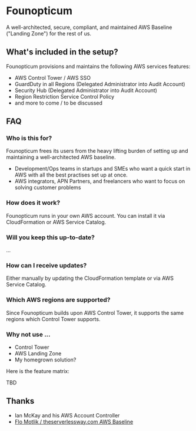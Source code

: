 # Founopticum

A well-architected, secure, compliant, and maintained AWS Baseline ("Landing Zone") for the rest of us. 

## What's included in the setup?

Founopticum provisions and maintains the following AWS services features:

- AWS Control Tower / AWS SSO
- GuardDuty in all Regions (Delegated Administrator into Audit Account)
- Security Hub (Delegated Administrator into Audit Account) 
- Region Restriction Service Control Policy
- and more to come / to be discussed

## FAQ

### Who is this for?

Founopticum frees its users from the heavy lifting burden of setting up and maintaining a well-architected AWS baseline.

 - Development/Ops teams in startups and SMEs who want a quick start in AWS with all the best practises set up at once.
 - AWS integrators, APN Partners, and freelancers who want to focus on solving customer problems

### How does it work?

Founopticum runs in your own AWS account. You can install it via CloudFormation or AWS Service Catalog. 

### Will you keep this up-to-date?

...

### How can I receive updates?

Either manually by updating the CloudFormation template or via AWS Service Catalog. 

### Which AWS regions are supported?

Since Founopticum builds upon AWS Control Tower, it supports the same regions which Control Tower supports.

### Why not use ...

 - Control Tower
 - AWS Landing Zone
 - My homegrown solution?

Here is the feature matrix:

TBD

## Thanks

 - Ian McKay and his AWS Account Controller
 - [Flo Motlik / theserverlessway.com AWS Baseline](https://github.com/theserverlessway/aws-baseline)

